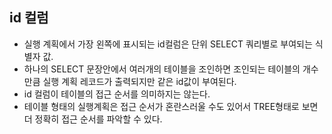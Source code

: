 ## id 컬럼
- 실행 계획에서 가장 왼쪽에 표시되는 id컬럼은 단위 SELECT 쿼리별로 부여되는 식별자 값.
- 하나의 SELECT 문장안에서 여러개의 테이블을 조인하면 조인되는 테이블의 개수만큼 실행 계획 레코드가 출력되지만 같은 id값이 부여된다.
- id 컬럼이 테이블의 접근 순서를 의미하지는 않는다.
- 테이블 형태의 실행계획은 접근 순서가 혼란스러울 수도 있어서 TREE형태로 보면 더 정확히 접근 순서를 파악할 수 있다.


